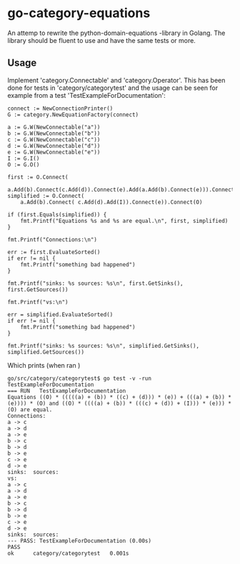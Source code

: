 # go-category-equations

An attemp to rewrite the python-domain-equations -library in Golang. 
The library should be fluent to use and have the same tests or more.

## Usage

Implement 'category.Connectable' and 'category.Operator'. 
This has been done for tests in 'category/categorytest' 
and the usage can be seen for example from a test 'TestExampleForDocumentation':

	connect := NewConnectionPrinter()
	G := category.NewEquationFactory(connect)

	a := G.W(NewConnectable("a"))
	b := G.W(NewConnectable("b"))
	c := G.W(NewConnectable("c"))
	d := G.W(NewConnectable("d"))
	e := G.W(NewConnectable("e"))
	I := G.I()
	O := G.O()

	first := O.Connect(
		a.Add(b).Connect(c.Add(d)).Connect(e).Add(a.Add(b).Connect(e))).Connect(O)
	simplified := O.Connect(
		a.Add(b).Connect( c.Add(d).Add(I)).Connect(e)).Connect(O)

	if (first.Equals(simplified)) {
		fmt.Printf("Equations %s and %s are equal.\n", first, simplified)
	}

	fmt.Printf("Connections:\n")
	
	err := first.EvaluateSorted()
	if err != nil {
		fmt.Printf("something bad happened")
	}

	fmt.Printf("sinks: %s sources: %s\n", first.GetSinks(), first.GetSources())

	fmt.Printf("vs:\n")
	
	err = simplified.EvaluateSorted()
	if err != nil {
		fmt.Printf("something bad happened")
	}

	fmt.Printf("sinks: %s sources: %s\n", simplified.GetSinks(), simplified.GetSources())

Which prints (when ran )

    go/src/category/categorytest$ go test -v -run TestExampleForDocumentation
    === RUN   TestExampleForDocumentation
    Equations ((O) * (((((a) + (b)) * ((c) + (d))) * (e)) + (((a) + (b)) * (e)))) * (O) and ((O) * ((((a) + (b)) * (((c) + (d)) + (I))) * (e))) * (O) are equal.
    Connections:
    a -> c
    a -> d
    a -> e
    b -> c
    b -> d
    b -> e
    c -> e
    d -> e
    sinks:  sources: 
    vs:
    a -> c
    a -> d
    a -> e
    b -> c
    b -> d
    b -> e
    c -> e
    d -> e
    sinks:  sources: 
    --- PASS: TestExampleForDocumentation (0.00s)
    PASS
    ok  	category/categorytest	0.001s


